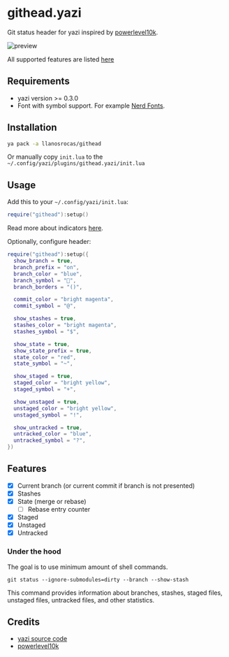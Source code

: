 # githead.yazi

Git status header for yazi inspired by [powerlevel10k](https://github.com/romkatv/powerlevel10k?tab=readme-ov-file#what-do-different-symbols-in-git-status-mean).

![preview](https://github.com/llanosrocas/githead.yazi/blob/main/.github/images/preview.png)

All supported features are listed [here](#features)

## Requirements

- yazi version >= 0.3.0
- Font with symbol support. For example [Nerd Fonts](https://www.nerdfonts.com/).

## Installation

```sh
ya pack -a llanosrocas/githead
```

Or manually copy `init.lua` to the `~/.config/yazi/plugins/githead.yazi/init.lua`

## Usage

Add this to your `~/.config/yazi/init.lua`:

```lua
require("githead"):setup()
```

Read more about indicators [here](https://github.com/romkatv/powerlevel10k?tab=readme-ov-file#what-do-different-symbols-in-git-status-mean).

Optionally, configure header:

```lua
require("githead"):setup({
  show_branch = true,
  branch_prefix = "on",
  branch_color = "blue",
  branch_symbol = "",
  branch_borders = "()",

  commit_color = "bright magenta",
  commit_symbol = "@",

  show_stashes = true,
  stashes_color = "bright magenta",
  stashes_symbol = "$",

  show_state = true,
  show_state_prefix = true,
  state_color = "red",
  state_symbol = "~",

  show_staged = true,
  staged_color = "bright yellow",
  staged_symbol = "+",

  show_unstaged = true,
  unstaged_color = "bright yellow",
  unstaged_symbol = "!",

  show_untracked = true,
  untracked_color = "blue",
  untracked_symbol = "?",
})
```

## Features

- [x] Current branch (or current commit if branch is not presented)
- [x] Stashes
- [x] State (merge or rebase)
  - [ ] Rebase entry counter
- [x] Staged
- [x] Unstaged
- [x] Untracked

### Under the hood

The goal is to use minimum amount of shell commands.

```shell
git status --ignore-submodules=dirty --branch --show-stash
```

This command provides information about branches, stashes, staged files, unstaged files, untracked files, and other statistics.

## Credits

- [yazi source code](https://github.com/sxyazi/yazi)
- [powerlevel10k](https://github.com/romkatv/powerlevel10k)
